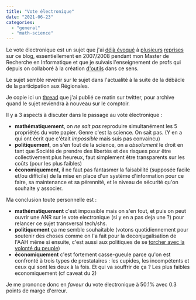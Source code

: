 ```yaml
---
title: "Vote électronique"
date: "2021-06-23"
categories: 
  - "general"
  - "math-science"
---
```


Le vote électronique est un sujet que j'ai [déjà évoqué](/posts/2007/04/les-machines-a-voter-charlie) à [plusieurs](/posts/2007/05/notes-pour-un-eventuel-sujet-de-recherche) [reprises](/posts/2008/04/aidons-les-lecteurs) sur ce blog, essentiellement en 2007/2008 pendant mon Master de Recherche en Informatique et que je suivais l'enseignement de profs qui depuis on collaboré à la création [d'outils](https://www.inria.fr/en/node/684) dans ce sens.

Le sujet semble revenir sur le sujet dans l'actualité à la suite de la débâcle de la participation aux Régionales.

Je copie ici un [thread](https://twitter.com/smwhr/status/1407580766930886657) que j'ai publié ce matin sur twitter, pour archive quand le sujet reviendra à nouveau sur le comptoir.

Il y a 3 aspects à discuter dans le passage au vote électronique :

* **mathématiquement**, on _ne sait pas_ reproduire simultanément les 5 propriétés du vote papier. Genre c'est la science. On sait pas. (Y en a qui ont écrit que c'était _impossible_ mais suis pas convaincu)
* **politiquement**, on s'en fout de la science, on a _absolument_ le droit en tant que Société de prendre des libertés et des risques pour être collectivement plus heureux, faut simplement être transparents sur les coûts (pour les plus faibles)
* **économiquement**, il ne faut pas fantasmer la faisabilité (supposée facile et/ou difficile) de la mise en place d'un système d'information pour ce faire, sa maintenance et sa pérennité, et le niveau de sécurité qu'on souhaite y associer.

Ma conclusion toute personnelle est :

* **mathématiquement** c'est impossible mais on s'en fout, et puis on peut ouvrir une ANR sur le vote electronique (si y en a pas deja une ?) pour relancer ce sujet transversal tech/shs.
* **politiquement** ça me semble souhaitable (votons quotidiennement pour soutenir des choses comme on l'a fait pour la deconjugalisation de l'AAH même si ensuite, c'est aussi aux politiques de se [torcher avec la volonté du peuple](https://www.nouvelobs.com/politique/20210617.OBS45364/on-vous-explique-le-debat-sur-la-deconjugalisation-de-l-allocation-adulte-handicape.html))
* **économiquement** c'est fortement casse-gueule parce qu'on est confronté à trois types de prestataires : les cupides, les incompétents et ceux qui sont les deux à la fois. Et qui va souffrir de ça ? Les plus faibles economiquement (cf caveat du 2)

Je me prononce donc en _faveur_ du vote électronique à 50.1% avec 0.3 points de marge d'erreur.